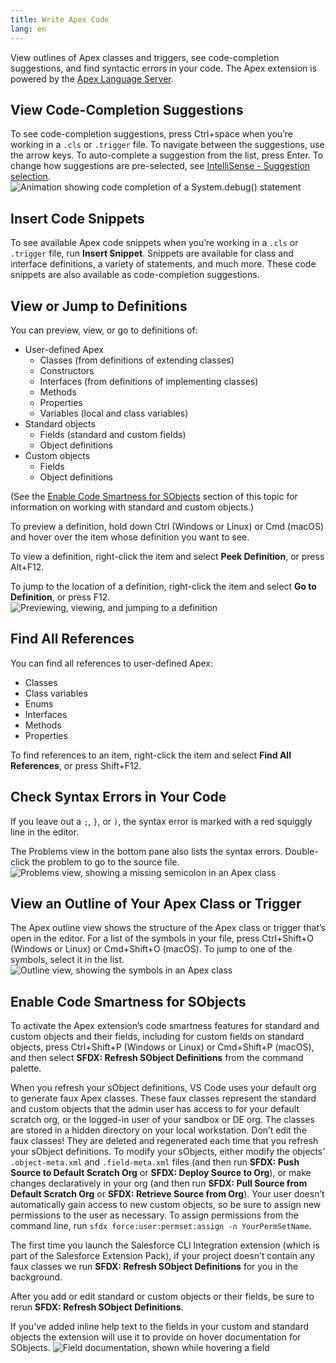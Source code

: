```yaml
---
title: Write Apex Code
lang: en
---
```


View outlines of Apex classes and triggers, see code-completion suggestions, and find syntactic errors in your code. The Apex extension is powered by the [Apex Language Server](./en/apex/language-server).

## View Code-Completion Suggestions

To see code-completion suggestions, press Ctrl+space when you’re working in a `.cls` or `.trigger` file. To navigate between the suggestions, use the arrow keys. To auto-complete a suggestion from the list, press Enter. To change how suggestions are pre-selected, see [IntelliSense - Suggestion selection](https://code.visualstudio.com/docs/editor/intellisense).
![Animation showing code completion of a System.debug() statement](./images/apex_completion.gif)

## Insert Code Snippets

To see available Apex code snippets when you’re working in a `.cls` or `.trigger` file, run **Insert Snippet**. Snippets are available for class and interface definitions, a variety of statements, and much more. These code snippets are also available as code-completion suggestions.

## View or Jump to Definitions

You can preview, view, or go to definitions of:

- User-defined Apex
  - Classes (from definitions of extending classes)
  - Constructors
  - Interfaces (from definitions of implementing classes)
  - Methods
  - Properties
  - Variables (local and class variables)
- Standard objects
  - Fields (standard and custom fields)
  - Object definitions
- Custom objects
  - Fields
  - Object definitions

(See the [Enable Code Smartness for SObjects](./en/apex/writing/#enable-code-smartness-for-sobjects) section of this topic for information on working with standard and custom objects.)

To preview a definition, hold down Ctrl (Windows or Linux) or Cmd (macOS) and hover over the item whose definition you want to see.

To view a definition, right-click the item and select **Peek Definition**, or press Alt+F12.

To jump to the location of a definition, right-click the item and select **Go to Definition**, or press F12.  
![Previewing, viewing, and jumping to a definition](./images/apex_go_to_definition.gif)

## Find All References

You can find all references to user-defined Apex:

- Classes
- Class variables
- Enums
- Interfaces
- Methods
- Properties

To find references to an item, right-click the item and select **Find All References**, or press Shift+F12.

## Check Syntax Errors in Your Code

If you leave out a `;`, `}`, or `)`, the syntax error is marked with a red squiggly line in the editor.

The Problems view in the bottom pane also lists the syntax errors. Double-click the problem to go to the source file.  
![Problems view, showing a missing semicolon in an Apex class](./images/apex_problems.png)

## View an Outline of Your Apex Class or Trigger

The Apex outline view shows the structure of the Apex class or trigger that’s open in the editor. For a list of the symbols in your file, press Ctrl+Shift+O (Windows or Linux) or Cmd+Shift+O (macOS). To jump to one of the symbols, select it in the list.  
![Outline view, showing the symbols in an Apex class](./images/apex_outline.png)

## Enable Code Smartness for SObjects

To activate the Apex extension’s code smartness features for standard and custom objects and their fields, including for custom fields on standard objects, press Ctrl+Shift+P (Windows or Linux) or Cmd+Shift+P (macOS), and then select **SFDX: Refresh SObject Definitions** from the command palette.

When you refresh your sObject definitions, VS Code uses your default org to generate faux Apex classes. These faux classes represent the standard and custom objects that the admin user has access to for your default scratch org, or the logged-in user of your sandbox or DE org. The classes are stored in a hidden directory on your local workstation. Don’t edit the faux classes! They are deleted and regenerated each time that you refresh your sObject definitions. To modify your sObjects, either modify the objects’ `.object-meta.xml` and `.field-meta.xml` files (and then run **SFDX: Push Source to Default Scratch Org** or **SFDX: Deploy Source to Org**), or make changes declaratively in your org (and then run **SFDX: Pull Source from Default Scratch Org** or **SFDX: Retrieve Source from Org**). Your user doesn’t automatically gain access to new custom objects, so be sure to assign new permissions to the user as necessary. To assign permissions from the command line, run `sfdx force:user:permset:assign -n YourPermSetName`.

The first time you launch the Salesforce CLI Integration extension (which is part of the Salesforce Extension Pack), if your project doesn’t contain any faux classes we run **SFDX: Refresh SObject Definitions** for you in the background.

After you add or edit standard or custom objects or their fields, be sure to rerun **SFDX: Refresh SObject Definitions**.

If you've added inline help text to the fields in your custom and standard objects the extension will use it to provide on hover documentation for SObjects.
![Field documentation, shown while hovering a field](./images/inline_help_hover_fields.png)
